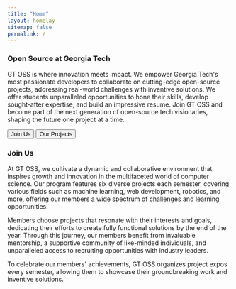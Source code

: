 ```yaml
---
title: "Home"
layout: homelay
sitemap: false
permalink: /
---
```


### Open Source at Georgia Tech

GT OSS is where innovation meets impact. We empower Georgia Tech's most passionate developers to collaborate on cutting-edge open-source projects, addressing real-world challenges with inventive solutions. We offer students unparalleled opportunities to hone their skills, develop sought-after expertise, and build an impressive resume. Join GT OSS and become part of the next generation of open-source tech visionaries, shaping the future one project at a time.

<button type="button" onclick="window.location.href='https://forms.google.com';" class="btn btn-success">Join Us</button>
<button type="button" onclick="window.location.href='https://github.com/gt-oss';" class="btn btn-secondary">Our Projects</button>

### Join Us

At GT OSS, we cultivate a dynamic and collaborative environment that inspires growth and innovation in the multifaceted world of computer science. Our program features six diverse projects each semester, covering various fields such as machine learning, web development, robotics, and more, offering our members a wide spectrum of challenges and learning opportunities.

Members choose projects that resonate with their interests and goals, dedicating their efforts to create fully functional solutions by the end of the year. Through this journey, our members benefit from invaluable mentorship, a supportive community of like-minded individuals, and unparalleled access to recruiting opportunities with industry leaders.

To celebrate our members' achievements, GT OSS organizes project expos every semester, allowing them to showcase their groundbreaking work and inventive solutions.
